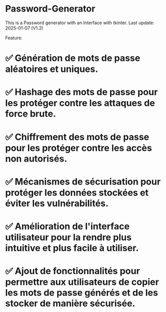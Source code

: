 # Password-Generator
This is a Password generator with an Interface with tkinter.
Last update: 2025-01-07 (V1.2)

Feature:
# 
# :white_check_mark: Génération de mots de passe aléatoires et uniques.
# :white_check_mark: Hashage des mots de passe pour les protéger contre les attaques de force brute.
# :white_check_mark: Chiffrement des mots de passe pour les protéger contre les accès non autorisés.
# :white_check_mark: Mécanismes de sécurisation pour protéger les données stockées et éviter les vulnérabilités.
# :white_check_mark: Amélioration de l'interface utilisateur pour la rendre plus intuitive et plus facile à utiliser.
# :white_check_mark: Ajout de fonctionnalités pour permettre aux utilisateurs de copier les mots de passe générés et de les stocker de manière sécurisée.
